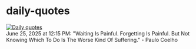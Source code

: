 # daily-quotes
[![Daily quotes](https://github.com/ceepu8/daily-quotes/actions/workflows/daily-quote.yml/badge.svg)](https://github.com/ceepu8/daily-quotes/actions/workflows/daily-quote.yml)<br/>
June 25, 2025 at 12:15 PM: "Waiting Is Painful. Forgetting Is Painful. But Not Knowing Which To Do Is The Worse Kind Of Suffering." - Paulo Coelho
